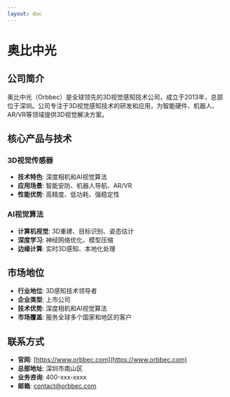 ```yaml
---
layout: doc
---
```


# 奥比中光

## 公司简介

奥比中光（Orbbec）是全球领先的3D视觉感知技术公司，成立于2013年，总部位于深圳。公司专注于3D视觉感知技术的研发和应用，为智能硬件、机器人、AR/VR等领域提供3D视觉解决方案。

## 核心产品与技术

### 3D视觉传感器
- **技术特色**: 深度相机和AI视觉算法
- **应用场景**: 智能安防、机器人导航、AR/VR
- **性能优势**: 高精度、低功耗、强稳定性

### AI视觉算法
- **计算机视觉**: 3D重建、目标识别、姿态估计
- **深度学习**: 神经网络优化、模型压缩
- **边缘计算**: 实时3D感知、本地化处理

## 市场地位

- **行业地位**: 3D感知技术领导者
- **企业类型**: 上市公司
- **技术优势**: 深度相机和AI视觉算法
- **市场覆盖**: 服务全球多个国家和地区的客户

## 联系方式

- **官网**: [https://www.orbbec.com](https://www.orbbec.com)
- **总部地址**: 深圳市南山区
- **业务咨询**: 400-xxx-xxxx
- **邮箱**: contact@orbbec.com
